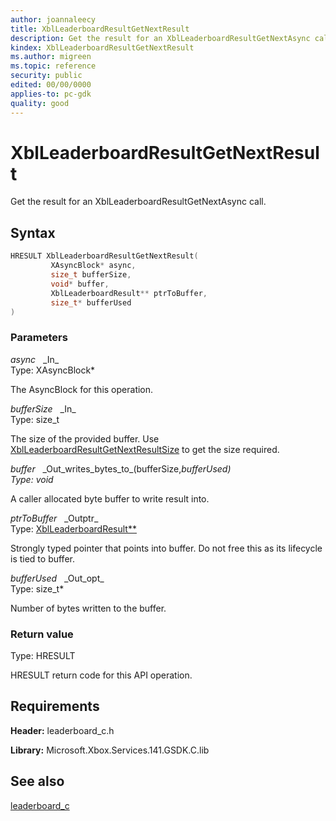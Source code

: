 ```yaml
---
author: joannaleecy
title: XblLeaderboardResultGetNextResult
description: Get the result for an XblLeaderboardResultGetNextAsync call.
kindex: XblLeaderboardResultGetNextResult
ms.author: migreen
ms.topic: reference
security: public
edited: 00/00/0000
applies-to: pc-gdk
quality: good
---
```


# XblLeaderboardResultGetNextResult  

Get the result for an XblLeaderboardResultGetNextAsync call.  

## Syntax  
  
```cpp
HRESULT XblLeaderboardResultGetNextResult(  
         XAsyncBlock* async,  
         size_t bufferSize,  
         void* buffer,  
         XblLeaderboardResult** ptrToBuffer,  
         size_t* bufferUsed  
)  
```  
  
### Parameters  
  
*async* &nbsp;&nbsp;\_In\_  
Type: XAsyncBlock*  
  
The AsyncBlock for this operation.  
  
*bufferSize* &nbsp;&nbsp;\_In\_  
Type: size_t  
  
The size of the provided buffer. Use [XblLeaderboardResultGetNextResultSize](xblleaderboardresultgetnextresultsize.md) to get the size required.  
  
*buffer* &nbsp;&nbsp;\_Out\_writes\_bytes\_to\_(bufferSize,*bufferUsed)  
Type: void*  
  
A caller allocated byte buffer to write result into.  
  
*ptrToBuffer* &nbsp;&nbsp;\_Outptr\_  
Type: [XblLeaderboardResult**](../structs/xblleaderboardresult.md)  
  
Strongly typed pointer that points into buffer. Do not free this as its lifecycle is tied to buffer.  
  
*bufferUsed* &nbsp;&nbsp;\_Out\_opt\_  
Type: size_t*  
  
Number of bytes written to the buffer.  
  
  
### Return value  
Type: HRESULT
  
HRESULT return code for this API operation.
  
## Requirements  
  
**Header:** leaderboard_c.h
  
**Library:** Microsoft.Xbox.Services.141.GSDK.C.lib
  
## See also  
[leaderboard_c](../leaderboard_c_members.md)  
  
  